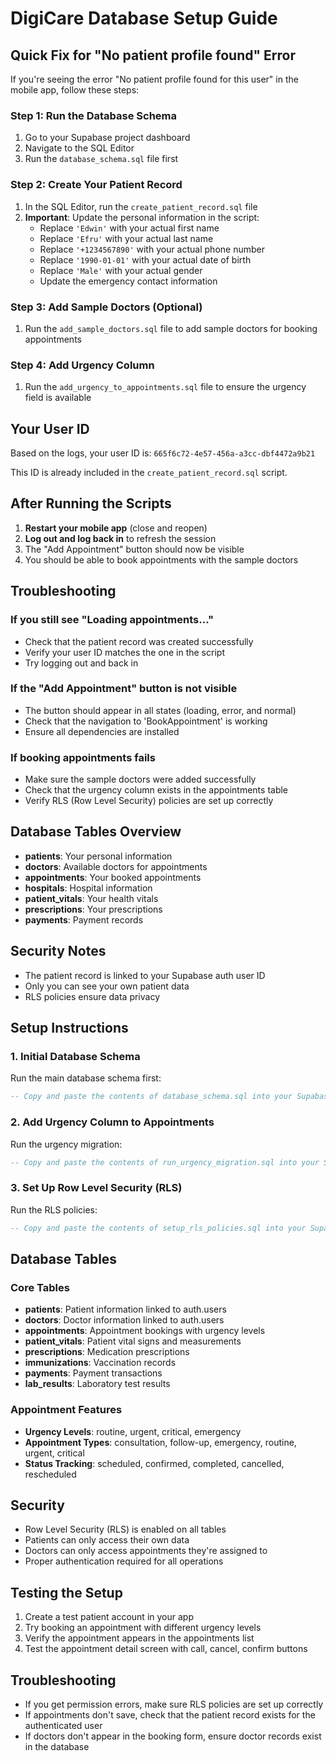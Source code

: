 # DigiCare Database Setup Guide

## Quick Fix for "No patient profile found" Error

If you're seeing the error "No patient profile found for this user" in the mobile app, follow these steps:

### Step 1: Run the Database Schema
1. Go to your Supabase project dashboard
2. Navigate to the SQL Editor
3. Run the `database_schema.sql` file first

### Step 2: Create Your Patient Record
1. In the SQL Editor, run the `create_patient_record.sql` file
2. **Important**: Update the personal information in the script:
   - Replace `'Edwin'` with your actual first name
   - Replace `'Efru'` with your actual last name
   - Replace `'+1234567890'` with your actual phone number
   - Replace `'1990-01-01'` with your actual date of birth
   - Replace `'Male'` with your actual gender
   - Update the emergency contact information

### Step 3: Add Sample Doctors (Optional)
1. Run the `add_sample_doctors.sql` file to add sample doctors for booking appointments

### Step 4: Add Urgency Column
1. Run the `add_urgency_to_appointments.sql` file to ensure the urgency field is available

## Your User ID
Based on the logs, your user ID is: `665f6c72-4e57-456a-a3cc-dbf4472a9b21`

This ID is already included in the `create_patient_record.sql` script.

## After Running the Scripts

1. **Restart your mobile app** (close and reopen)
2. **Log out and log back in** to refresh the session
3. The "Add Appointment" button should now be visible
4. You should be able to book appointments with the sample doctors

## Troubleshooting

### If you still see "Loading appointments..."
- Check that the patient record was created successfully
- Verify your user ID matches the one in the script
- Try logging out and back in

### If the "Add Appointment" button is not visible
- The button should appear in all states (loading, error, and normal)
- Check that the navigation to 'BookAppointment' is working
- Ensure all dependencies are installed

### If booking appointments fails
- Make sure the sample doctors were added successfully
- Check that the urgency column exists in the appointments table
- Verify RLS (Row Level Security) policies are set up correctly

## Database Tables Overview

- **patients**: Your personal information
- **doctors**: Available doctors for appointments
- **appointments**: Your booked appointments
- **hospitals**: Hospital information
- **patient_vitals**: Your health vitals
- **prescriptions**: Your prescriptions
- **payments**: Payment records

## Security Notes

- The patient record is linked to your Supabase auth user ID
- Only you can see your own patient data
- RLS policies ensure data privacy

## Setup Instructions

### 1. Initial Database Schema
Run the main database schema first:
```sql
-- Copy and paste the contents of database_schema.sql into your Supabase SQL editor
```

### 2. Add Urgency Column to Appointments
Run the urgency migration:
```sql
-- Copy and paste the contents of run_urgency_migration.sql into your Supabase SQL editor
```

### 3. Set Up Row Level Security (RLS)
Run the RLS policies:
```sql
-- Copy and paste the contents of setup_rls_policies.sql into your Supabase SQL editor
```

## Database Tables

### Core Tables
- **patients**: Patient information linked to auth.users
- **doctors**: Doctor information linked to auth.users  
- **appointments**: Appointment bookings with urgency levels
- **patient_vitals**: Patient vital signs and measurements
- **prescriptions**: Medication prescriptions
- **immunizations**: Vaccination records
- **payments**: Payment transactions
- **lab_results**: Laboratory test results

### Appointment Features
- **Urgency Levels**: routine, urgent, critical, emergency
- **Appointment Types**: consultation, follow-up, emergency, routine, urgent, critical
- **Status Tracking**: scheduled, confirmed, completed, cancelled, rescheduled

## Security
- Row Level Security (RLS) is enabled on all tables
- Patients can only access their own data
- Doctors can only access appointments they're assigned to
- Proper authentication required for all operations

## Testing the Setup
1. Create a test patient account in your app
2. Try booking an appointment with different urgency levels
3. Verify the appointment appears in the appointments list
4. Test the appointment detail screen with call, cancel, confirm buttons

## Troubleshooting
- If you get permission errors, make sure RLS policies are set up correctly
- If appointments don't save, check that the patient record exists for the authenticated user
- If doctors don't appear in the booking form, ensure doctor records exist in the database 
